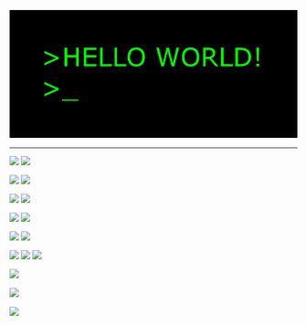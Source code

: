 ![main image](helloworld.gif)



---
![](https://img.shields.io/badge/java-%23ED8B00.svg?style=for-the-badge&logo=java&logoColor=black)
![](https://img.shields.io/badge/java-007396.svg?style=for-the-badge&logo=java&logoColor=black)

![](https://img.shields.io/badge/html5-%23E34F26.svg?style=for-the-badge&logo=html5&logoColor=white)
![](https://img.shields.io/badge/html5-E34F26.svg?style=for-the-badge&logo=html5&logoColor=white)

![](https://img.shields.io/badge/css3-%231572B6.svg?style=for-the-badge&logo=css3&logoColor=white)
![](https://img.shields.io/badge/css3-1572B6.svg?style=for-the-badge&logo=css3&logoColor=white)

![](https://img.shields.io/badge/javascript-%23323330.svg?style=for-the-badge&logo=javascript&logoColor=%23F7DF1E)
![](https://img.shields.io/badge/javascript-F7DF1E.svg?style=for-the-badge&logo=javascript&logoColor=%23F7DF1E)

![](https://img.shields.io/badge/docker-%230db7ed.svg?style=for-the-badge&logo=docker&logoColor=white)
![](https://img.shields.io/badge/docker-2496ED.svg?style=for-the-badge&logo=docker&logoColor=white)

![](https://img.shields.io/badge/Linux-FCC624?style=for-the-badge&logo=linux&logoColor=black)
![](https://img.shields.io/badge/mysql-4479A1.svg?style=for-the-badge&logo=mysql&logoColor=white)
![](https://img.shields.io/badge/vagrant-1868F2.svg?style=for-the-badge&logo=vagrant&logoColor=white)


![](https://img.shields.io/badge/AWS-%23FF9900.svg?style=for-the-badge&logo=amazon-aws&logoColor=white)

![](https://img.shields.io/badge/AWS-232F3E.svg?style=for-the-badge&logo=AWS&logoColor=white)


![](https://img.shields.io/badge/Jenkins-D24939.svg?style=for-the-badge&logo=Jenkins&logoColor=white)




